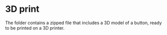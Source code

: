 # 3D print

The folder contains a zipped file that includes a 3D model of a button, ready to be printed on a 3D printer.